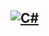[![C#](https://img.shields.io/badge/C%23-D9C6F0?style=for-the-badge&logo=csharp&logoColor=black)](https://dotnet.microsoft.com/ru-ru/languages/csharp)
---
